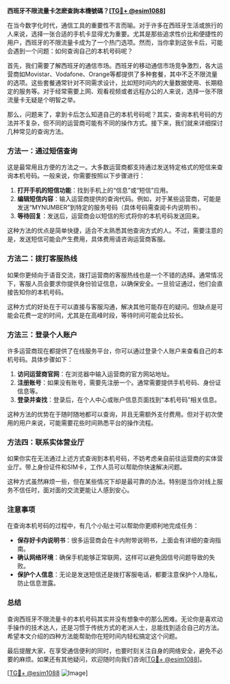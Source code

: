 **西班牙不限流量卡怎麽查詢本機號碼？[[TG💪+ @esim1088](https://t.me/s/esim1088)]**

在当今数字化时代，通信工具的重要性不言而喻。对于许多在西班牙生活或旅行的人来说，选择一张合适的手机卡显得尤为重要。尤其是那些追求性价比和便捷性的用户，西班牙的不限流量卡成为了一个热门选项。然而，当你拿到这张卡后，可能会遇到一个问题：如何查询自己的本机号码呢？

首先，我们需要了解西班牙的通信市场。西班牙的移动通信市场竞争激烈，各大运营商如Movistar、Vodafone、Orange等都提供了多种套餐，其中不乏不限流量的选项。这些套餐通常针对不同需求设计，比如短时间内的大量数据使用、长期稳定的服务等。对于经常需要上网、观看视频或者远程办公的人来说，选择一张不限流量卡无疑是个明智之举。

那么，问题来了，拿到卡后怎么知道自己的本机号码呢？其实，查询本机号码的方法并不复杂，但不同的运营商可能有不同的操作方式。接下来，我们就来详细探讨几种常见的查询方法。

### 方法一：通过短信查询

这是最常用且方便的方法之一。大多数运营商都支持通过发送特定格式的短信来查询本机号码。一般来说，你需要按照以下步骤进行：

1. **打开手机的短信功能**：找到手机上的“信息”或“短信”应用。
2. **编辑短信内容**：输入运营商提供的查询代码。例如，对于某些运营商，可能是发送“MYNUMBER”到特定的服务号码（具体号码需查阅卡内说明书）。
3. **等待回复**：发送后，运营商会以短信的形式将你的本机号码发送回来。

这种方法的优点是简单快捷，适合不太熟悉其他查询方式的人。不过，需要注意的是，发送短信可能会产生费用，具体费用请咨询运营商客服。

### 方法二：拨打客服热线

如果你更倾向于语音交流，拨打运营商的客服热线也是一个不错的选择。通常情况下，客服人员会要求你提供身份验证信息，以确保安全。一旦验证通过，他们会直接告知你的本机号码。

这种方式的好处在于可以直接与客服沟通，解决其他可能存在的疑问。但缺点是可能会花费一定的时间，尤其是在高峰时段，等待时间可能会比较长。

### 方法三：登录个人账户

许多运营商现在都提供了在线服务平台，你可以通过登录个人账户来查看自己的本机号码。具体步骤如下：

1. **访问运营商官网**：在浏览器中输入运营商的官方网站地址。
2. **注册账号**：如果没有账号，需要先注册一个。通常需要提供手机号码、身份证信息等。
3. **登录并查找**：登录后，在个人中心或账户信息页面找到“本机号码”相关信息。

这种方法的优势在于随时随地都可以查询，并且无需额外支付费用。但对于初次使用的用户来说，可能需要花些时间熟悉平台的操作流程。

### 方法四：联系实体营业厅

如果你实在无法通过上述方式查询到本机号码，不妨考虑亲自前往运营商的实体营业厅。带上身份证件和SIM卡，工作人员可以帮助你快速解决问题。

这种方式虽然麻烦一些，但在某些情况下却是最可靠的办法。特别是当你对线上服务不信任时，面对面的交流更能让人感到安心。

### 注意事项

在查询本机号码的过程中，有几个小贴士可以帮助你更顺利地完成任务：

- **保存好卡内说明书**：很多运营商会在卡内附带说明书，上面会有详细的查询指南。
- **确认网络环境**：确保手机能够正常联网，这样可以避免因信号问题导致的失败。
- **保护个人信息**：无论是发送短信还是拨打客服电话，都要注意保护个人隐私，防止信息泄露。

### 总结

查询西班牙不限流量卡的本机号码其实并没有想象中的那么困难。无论你是喜欢动手操作的技术达人，还是习惯于传统方式的老派人士，总能找到适合自己的方法。希望本文介绍的四种方法能帮助你在短时间内轻松搞定这个问题。

最后提醒大家，在享受通信便利的同时，也要时刻关注自身的网络安全，避免不必要的麻烦。如果还有其他疑问，欢迎随时向我们咨询[[TG💪+ @esim1088](https://t.me/s/esim1088)]。

[[TG💪+ @esim1088](https://t.me/s/esim1088) ![Image](https://i.postimg.cc/4NQfJmqS/Snipaste-2025-05-13-00-14-12.png)]